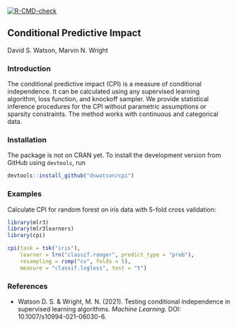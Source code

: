 <!-- badges: start -->
[![R-CMD-check](https://github.com/dswatson/cpi/workflows/R-CMD-check/badge.svg)](https://github.com/dswatson/cpi/actions)
<!-- badges: end -->

## Conditional Predictive Impact
David S. Watson, Marvin N. Wright

### Introduction
The conditional predictive impact (CPI) is a measure of conditional independence. It can be calculated using any supervised learning algorithm, loss function, and knockoff sampler. We provide statistical inference procedures for the CPI without parametric assumptions or sparsity constraints. The method works with continuous and categorical data.

### Installation
The package is not on CRAN yet. To install the development version from GitHub using `devtools`, run

```R
devtools::install_github("dswatson/cpi")
```

### Examples
Calculate CPI for random forest on iris data with 5-fold cross validation:
```R
library(mlr3)
library(mlr3learners)
library(cpi)

cpi(task = tsk("iris"), 
    learner = lrn("classif.ranger", predict_type = "prob"),
    resampling = rsmp("cv", folds = 5), 
    measure = "classif.logloss", test = "t")
```

### References
* Watson D. S. & Wright, M. N. (2021). Testing conditional independence in supervised learning algorithms. <em>Machine Learning</em>. DOI: 10.1007/s10994-021-06030-6. 
